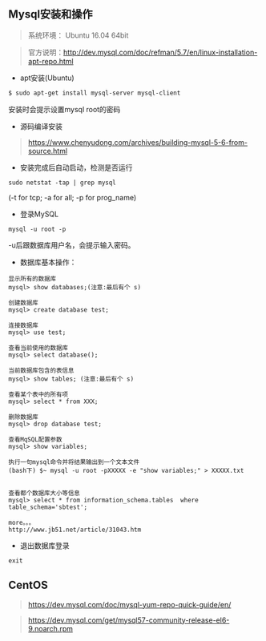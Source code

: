 ## Mysql安装和操作




>系统环境： Ubuntu 16.04 64bit

>官方说明：http://dev.mysql.com/doc/refman/5.7/en/linux-installation-apt-repo.html



* apt安装(Ubuntu)
~~~bash
$ sudo apt-get install mysql-server mysql-client
~~~
安装时会提示设置mysql root的密码


* 源码编译安装

> https://www.chenyudong.com/archives/building-mysql-5-6-from-source.html

* 安装完成后自动启动，检测是否运行
~~~shell
sudo netstat -tap | grep mysql
~~~
(-t for tcp; -a for all; -p for prog_name)

* 登录MySQL
~~~shell
mysql -u root -p 
~~~
-u后跟数据库用户名，会提示输入密码。

* 数据库基本操作：
~~~
显示所有的数据库
mysql> show databases;(注意:最后有个 s)

创建数据库
mysql> create database test;

连接数据库
mysql> use test;

查看当前使用的数据库
mysql> select database();

当前数据库包含的表信息
mysql> show tables; (注意:最后有个 s)

查看某个表中的所有项
mysql> select * from XXX;

删除数据库
mysql> drop database test;

查看MqSQL配置参数
mysql> show variables;

执行一句mysql命令并将结果输出到一个文本文件
(bash下) $~ mysql -u root -pXXXXX -e "show variables;" > XXXXX.txt


查看都个数据库大小等信息
mysql> select * from information_schema.tables  where table_schema='sbtest'; 

more。。。
http://www.jb51.net/article/31043.htm
~~~




* 退出数据库登录
~~~shell
exit
~~~


## CentOS

>https://dev.mysql.com/doc/mysql-yum-repo-quick-guide/en/

>https://dev.mysql.com/get/mysql57-community-release-el6-9.noarch.rpm